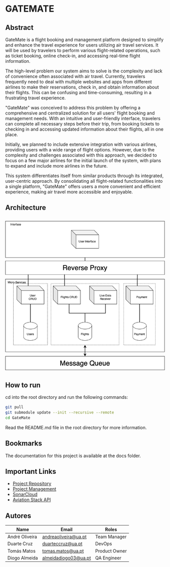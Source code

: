 # GATEMATE

## Abstract
GateMate is a flight booking and management platform designed to simplify and enhance the travel experience for users utilizing air travel services. It will be used by travelers to perform various flight-related operations, such as ticket booking, online check-in, and accessing real-time flight information.

The high-level problem our system aims to solve is the complexity and lack of convenience often associated with air travel. Currently, travelers frequently need to deal with multiple websites and apps from different airlines to make their reservations, check in, and obtain information about their flights. This can be confusing and time-consuming, resulting in a frustrating travel experience.

"GateMate" was conceived to address this problem by offering a comprehensive and centralized solution for all users' flight booking and management needs. With an intuitive and user-friendly interface, travelers can complete all necessary steps before their trip, from booking tickets to checking in and accessing updated information about their flights, all in one place.

Initially, we planned to include extensive integration with various airlines, providing users with a wide range of flight options. However, due to the complexity and challenges associated with this approach, we decided to focus on a few major airlines for the initial launch of the system, with plans to expand and include more airlines in the future.

This system differentiates itself from similar products through its integrated, user-centric approach. By consolidating all flight-related functionalities into a single platform, "GateMate" offers users a more convenient and efficient experience, making air travel more accessible and enjoyable.


## Architecture
## ![Architecure](docs/resources/Architecture.png)


## How to run

cd into the root directory and run the following commands:

```bash
git pull
git submodule update --init --recursive --remote
cd GateMate
```
Read the README.md file in the root directory for more information.

## Bookmarks
The documentation for this project is available at the docs folder.

## Important Links
- [Project Repository](https://github.com/GateMate-TQS/Projeto-TQS)
- [Project Management](https://ua-team-uuqqbcie.atlassian.net/jira/software/projects/SCRUM/boards/1)
- [SonarCloud](https://sonarcloud.io/projects?_gl=1*8x438f*_gcl_au*MTUzMDI0MDc4NS4xNzE2NDEwODI3*_ga*NTAwMzQ4ODkuMTcxNjQxMDgyNw..*_ga_9JZ0GZ5TC6*MTcxNzU4Nzk2NC4yLjAuMTcxNzU4Nzk2NC42MC4wLjA.)
- [Aviation Stack API](https://aviationstack.com/)

## Autores

 Name | Email | Roles |
|---|---|---|
| André Oliveira| andreaoliveira@ua.pt| Team Manager |
| Duarte Cruz | duarteccruz@ua.pt | DevOps |
| Tomás Matos | tomas.matos@ua.pt| Product Owner |
| Diogo Almeida | almeidadiogo03@ua.pt | QA Engineer |
